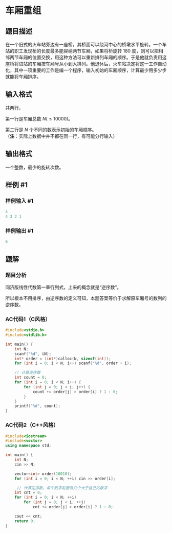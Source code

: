 # 车厢重组

## 题目描述

在一个旧式的火车站旁边有一座桥，其桥面可以绕河中心的桥墩水平旋转。一个车站的职工发现桥的长度最多能容纳两节车厢，如果将桥旋转 $180$ 度，则可以把相邻两节车厢的位置交换，用这种方法可以重新排列车厢的顺序。于是他就负责用这座桥将进站的车厢按车厢号从小到大排列。他退休后，火车站决定将这一工作自动化，其中一项重要的工作是编一个程序，输入初始的车厢顺序，计算最少用多少步就能将车厢排序。

## 输入格式

共两行。  

第一行是车厢总数 $N( \le 10000)$。
  
第二行是 $N$ 个不同的数表示初始的车厢顺序。  
（**注**：实际上数据中并不都在同一行，有可能分行输入）

## 输出格式

一个整数，最少的旋转次数。

## 样例 #1

### 样例输入 #1

```c
4
4 3 2 1
```

### 样例输出 #1

```c
6
```

## 题解

### 题目分析

同济版线性代数第一章行列式，上来的概念就是“逆序数”。

所以根本不用排序，由逆序数的定义可知，本题答案等价于求解原车厢号的数列的逆序数。

### AC代码1（C风格）

```c
#include<stdio.h>
#include<stdlib.h>

int main() {
    int N;
    scanf("%d", &N);
    int* order = (int*)calloc(N, sizeof(int));
    for (int i = 0; i < N; i++) scanf("%d", order + i);

    // 计算逆序数
    int count = 0;
    for (int i = 0; i < N; i++) {
        for (int j = 0; j < i; j++) {
            count += order[j] > order[i] ? 1 : 0;
        }
    }
    printf("%d", count);
}
```

### AC代码2（C++风格）

```c++
#include<iostream>
#include<vector>
using namespace std;

int main() {
	int N;
	cin >> N;

	vector<int> order(10010);
	for (int i = 0; i < N; ++i) cin >> order[i];

	 // 计算逆序数，每个数字前面有几个大于自己的数字
	int cnt = 0;
	for (int i = 0; i < N; ++i)
		for (int j = 0; j < i; ++j)
			cnt += order[j] > order[i] ? 1 : 0;

	cout << cnt;
	return 0;
}
```

